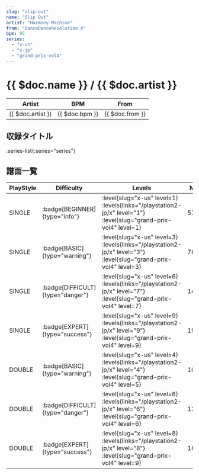 ```yaml
---
slug: "slip-out"
name: "Slip Out"
artist: "Harmony Machine"
from: "DanceDanceRevolution X"
bpm: 95
series:
  - "x-us"
  - "x-jp"
  - "grand-prix-vol4"
---
```


# {{ $doc.name }} / {{ $doc.artist }}

|Artist|BPM|From|
|------|---|----|
|{{ $doc.artist }}|{{ $doc.bpm }}|{{ $doc.from }}|

## 収録タイトル

:series-list{:series="series"}

## 譜面一覧

|PlayStyle|Difficulty|Levels|Notes|Movie|
|---------|----------|------|-----|-----|
|SINGLE| :badge[BEGINNER]{type="info"}|<div class="field is-grouped is-grouped-multiline"> :level{slug="x-us" level=1}  :levels{links="/playstation2-jp/x" level="1"} :level{slug="grand-prix-vol4" level=1}</div>|57/0||
|SINGLE| :badge[BASIC]{type="warning"}|<div class="field is-grouped is-grouped-multiline"> :level{slug="x-us" level=3}  :levels{links="/playstation2-jp/x" level="3"} :level{slug="grand-prix-vol4" level=3}</div>|78/6||
|SINGLE| :badge[DIFFICULT]{type="danger"}|<div class="field is-grouped is-grouped-multiline"> :level{slug="x-us" level=6}  :levels{links="/playstation2-jp/x" level="7"} :level{slug="grand-prix-vol4" level=7}</div>|147/15||
|SINGLE| :badge[EXPERT]{type="success"}|<div class="field is-grouped is-grouped-multiline"> :level{slug="x-us" level=9}  :levels{links="/playstation2-jp/x" level="9"} :level{slug="grand-prix-vol4" level=9}</div>|193/13||
|DOUBLE| :badge[BASIC]{type="warning"}|<div class="field is-grouped is-grouped-multiline"> :level{slug="x-us" level=4}  :levels{links="/playstation2-jp/x" level="4"} :level{slug="grand-prix-vol4" level=5}</div>|100/2||
|DOUBLE| :badge[DIFFICULT]{type="danger"}|<div class="field is-grouped is-grouped-multiline"> :level{slug="x-us" level=6}  :levels{links="/playstation2-jp/x" level="6"} :level{slug="grand-prix-vol4" level=6}</div>|133/20||
|DOUBLE| :badge[EXPERT]{type="success"}|<div class="field is-grouped is-grouped-multiline"> :level{slug="x-us" level=8}  :levels{links="/playstation2-jp/x" level="8"} :level{slug="grand-prix-vol4" level=9}</div>|189/12||
